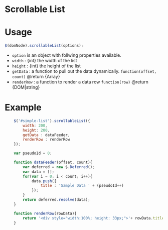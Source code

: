 Scrollable List
===============

Usage
=====
```js
$(domNode).scrollableList(options);
```

* `option` is an object with follwing properties available.
 * `width` : {int} the width of the list
 * `height` : {int} the height of the list
 * `getData` : a function to pull out the data dynamically.
   `function(offset, count)` @return {Array}
 * `renderRow` : a function to render a data row
   `function(row)` @return {DOM|string}

Example
======
```js
    $('#simple-list').scrollableList({
        width: 200,
        height: 200,
        getData : dataFeeder,
        renderRow : renderRow
    });

    var pseudoId = 0;

    function dataFeeder(offset, count){
        var deferred = new $.Deferred();
        var data = [];
        for(var i = 0; i < count; i++){
            data.push({
                title : 'Sample Data ' + (pseudoId++)
            });
        }
        return deferred.resolve(data);
    }

    function renderRow(rowData){
        return '<div style="width:100%; height: 33px;">'+ rowData.title +'</div>';
    }
```
